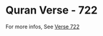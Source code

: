 # Quran Verse - 722 

For more infos, See [Verse 722](https://www.quranbookk.com/quran/search?q=722)